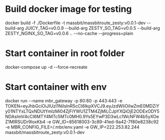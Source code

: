# Build docker image for testing
docker build -f ./Dockerfile -t massbit/massbitroute_zesty:v0.0.1-dev --build-arg JUICY_TAG=v0.0.9 --build-arg ZESTY_SO_TAG=v0.0.5 --build-arg ZESTY_NGINX_SO_TAG=v0.0.6 .. --no-cache --progress=plain

# Start container in root folder
docker-compose up -d --force-recreate

# Start container with env
docker run --name mbr_gateway -p 80:80 -p 443:443 -e TOKEN=eyJhbGciOiJIUzI1NiIsInR5cCI6IkpXVCJ9.eyJzdWIiOiIwZmE0MDZiYy01NTYxLTQxNDUtYmIzMi04ZjFiYWU1ZTM4ZjMiLCJpYXQiOjE2ODExODY5NDAsImV4cCI6MTY4MTc5MTc0MH0.9Ys5EYwP3D3wLc1WcNFW4b5yXOeZ1MIRSUDr9loxKb4 -e GW_ID=85618003-3c89-41ed-9a42-7f80e8238c92 -e MBR_CONFIG_FILE=/.mbr/env.yaml -e GW_IP=222.253.82.244 massbit/massbitroute_zesty:v0.0.1-dev